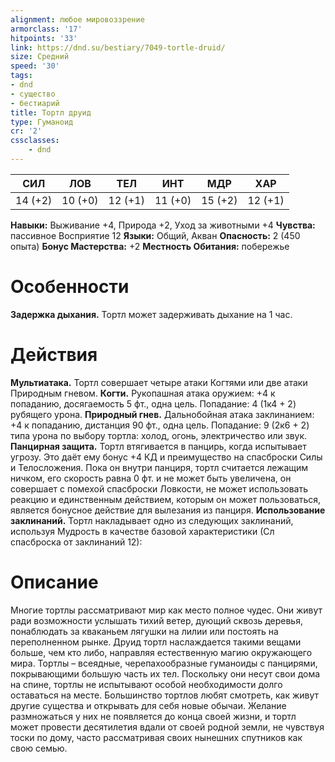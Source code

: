 ```yaml
---
alignment: любое мировоззрение
armorclass: '17'
hitpoints: '33'
link: https://dnd.su/bestiary/7049-tortle-druid/
size: Средний
speed: '30'
tags:
- dnd
- существо
- бестиарий
title: Тортл друид
type: Гуманоид
cr: '2'
cssclasses:
    - dnd
---
```



| СИЛ | ЛОВ | ТЕЛ | ИНТ | МДР | ХАР |
|---|---|---|---|---|---|
| 14 (+2) | 10 (+0) | 12 (+1) | 11 (+0) | 15 (+2) | 12 (+1) |
**Навыки:** Выживание +4, Природа +2, Уход за животными +4
**Чувства:** пассивное Восприятие 12
**Языки:** Общий, Акван
**Опасность:** 2 (450 опыта)
**Бонус Мастерства:** +2
**Местность Обитания:** побережье


# Особенности
**Задержка дыхания.** Тортл может задерживать дыхание на 1 час.


# Действия
**Мультиатака.** Тортл совершает четыре атаки Когтями или две атаки Природным гневом.
**Когти.** Рукопашная атака оружием: +4 к попаданию, досягаемость 5 фт., одна цель. Попадание: 4 (1к4 + 2) рубящего урона.
**Природный гнев.** Дальнобойная атака заклинанием: +4 к попаданию, дистанция 90 фт., одна цель. Попадание: 9 (2к6 + 2) типа урона по выбору тортла: холод, огонь, электричество или звук.
**Панцирная защита.** Тортл втягивается в панцирь, когда испытывает угрозу. Это даёт ему бонус +4 КД и преимущество на спасброски Силы и Телосложения. Пока он внутри панциря, тортл считается лежащим ничком, его скорость равна 0 фт. и не может быть увеличена, он совершает с помехой спасброски Ловкости, не может использовать реакцию и единственным действием, которым он может пользоваться, является бонусное действие для вылезания из панциря.
**Использование заклинаний.** Тортл накладывает одно из следующих заклинаний, используя Мудрость в качестве базовой характеристики (Сл спасброска от заклинаний 12):


# Описание
Многие тортлы рассматривают мир как место полное чудес. Они живут ради возможности услышать тихий ветер, дующий сквозь деревья, понаблюдать за кваканьем лягушки на лилии или постоять на переполненном рынке. Друид тортл наслаждается такими вещами больше, чем кто либо, направляя естественную магию окружающего мира. Тортлы – всеядные, черепахообразные гуманоиды с панцирями, покрывающими большую часть их тел. Поскольку они несут свои дома на спине, тортлы не испытывают особой необходимости долго оставаться на месте. Большинство тортлов любят смотреть, как живут другие существа и открывать для себя новые обычаи. Желание размножаться у них не появляется до конца своей жизни, и тортл может провести десятилетия вдали от своей родной земли, не чувствуя тоски по дому, часто рассматривая своих нынешних спутников как свою семью.